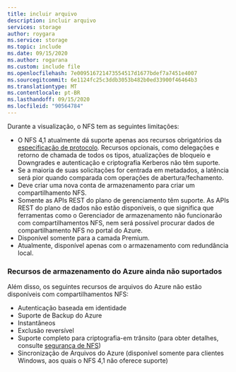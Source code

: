 ```yaml
---
title: incluir arquivo
description: incluir arquivo
services: storage
author: roygara
ms.service: storage
ms.topic: include
ms.date: 09/15/2020
ms.author: rogarana
ms.custom: include file
ms.openlocfilehash: 7e009516721473554517d1677bdef7a7451e4007
ms.sourcegitcommit: 6e1124fc25c3ddb3053b482b0ed33900f46464b3
ms.translationtype: MT
ms.contentlocale: pt-BR
ms.lasthandoff: 09/15/2020
ms.locfileid: "90564784"
---
```

Durante a visualização, o NFS tem as seguintes limitações:

- O NFS 4,1 atualmente dá suporte apenas aos recursos obrigatórios da [especificação de protocolo](https://tools.ietf.org/html/rfc5661). Recursos opcionais, como delegações e retorno de chamada de todos os tipos, atualizações de bloqueio e Downgrades e autenticação e criptografia Kerberos não têm suporte.
- Se a maioria de suas solicitações for centrada em metadados, a latência será pior quando comparada com operações de abertura/fechamento.
- Deve criar uma nova conta de armazenamento para criar um compartilhamento NFS.
- Somente as APIs REST do plano de gerenciamento têm suporte. As APIs REST do plano de dados não estão disponíveis, o que significa que ferramentas como o Gerenciador de armazenamento não funcionarão com compartilhamentos NFS, nem será possível procurar dados de compartilhamento NFS no portal do Azure.
- Disponível somente para a camada Premium.
- Atualmente, disponível apenas com o armazenamento com redundância local.

### <a name="azure-storage-features-not-yet-supported"></a>Recursos de armazenamento do Azure ainda não suportados

Além disso, os seguintes recursos de arquivos do Azure não estão disponíveis com compartilhamentos NFS:

- Autenticação baseada em identidade
- Suporte de Backup do Azure
- Instantâneos
- Exclusão reversível
- Suporte completo para criptografia-em trânsito (para obter detalhes, consulte [segurança de NFS](../articles/storage/files/storage-files-compare-protocols.md#security))
- Sincronização de Arquivos do Azure (disponível somente para clientes Windows, aos quais o NFS 4,1 não oferece suporte)